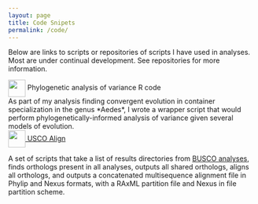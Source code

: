 ```yaml
---
layout: page
title: Code Snipets
permalink: /code/
---
```


Below are links to scripts or repositories of scripts I have used in analyses.  Most are under continual development.  See repositories for more information.

<div><a href="https://github.com/jsoghigian/vector-eco-evo/blob/master/phylo_anova.R"><img style="vertical-align:middle" height="35px" width="35px" src="https://cdn.rawgit.com/jsoghigian/jsoghigian.github.io/3e9b0a7e/Download_alt_font_awesome.svg"></a>
  <span style=""> Phylogenetic analysis of variance R code</span></div>  
As part of my analysis finding convergent evolution in container specialization in the genus *Aedes*, I wrote a wrapper script that would perform phylogenetically-informed analysis of variance given several models of evolution.  
<br>  
<div><a href="https://github.com/jsoghigian/usco_align"><img style="vertical-align:middle" height="35px" width="35px" src="https://cdn.rawgit.com/jsoghigian/jsoghigian.github.io/3e9b0a7e/Download_alt_font_awesome.svg"><span style=""> USCO Align</a></span></div>  

A set of scripts that take a list of results directories from [BUSCO analyses](http://busco.ezlab.org/), finds orthologs present in all analyses, outputs all shared orthologs, aligns all orthologs, and outputs a concatenated multisequence alignment file in Phylip and Nexus formats, with a RAxML partition file and Nexus in file partition scheme.
